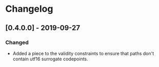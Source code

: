 # Changelog

## [0.4.0.0] - 2019-09-27

### Changed

* Added a piece to the validity constraints to ensure that paths don't contain utf16 surrogate codepoints.
